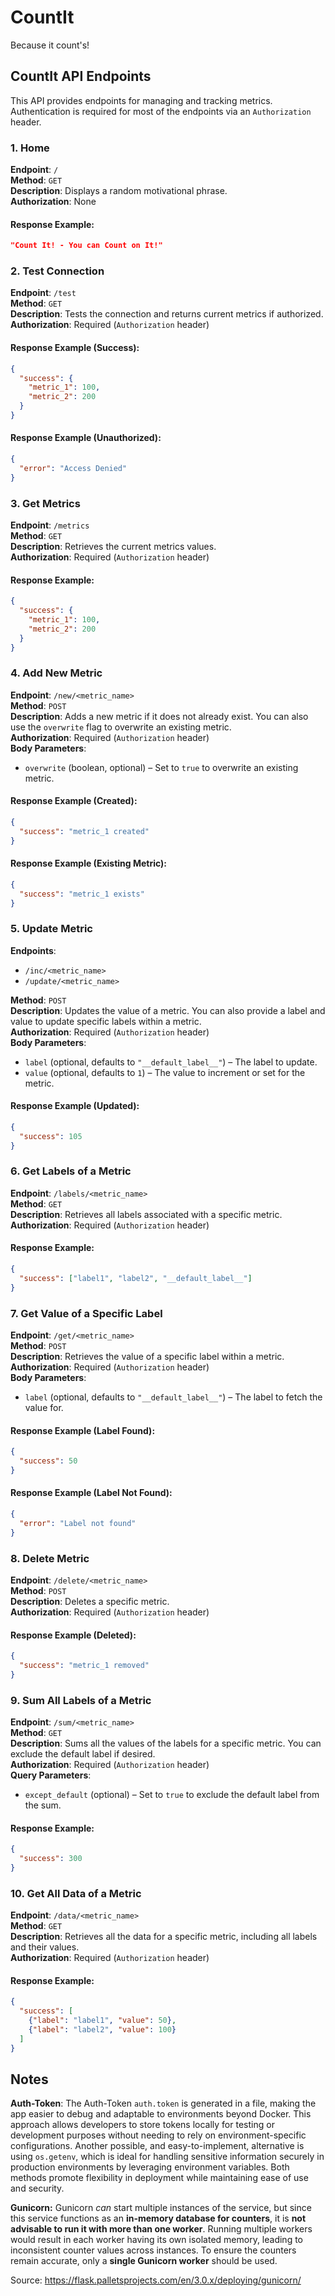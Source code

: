 # CountIt
Because it count's!


## CountIt API Endpoints
This API provides endpoints for managing and tracking metrics. Authentication is required for most of the endpoints via an `Authorization` header.

### 1. Home

**Endpoint**: `/`  
**Method**: `GET`  
**Description**: Displays a random motivational phrase.  
**Authorization**: None

#### Response Example:
```json
"Count It! - You can Count on It!"
```



### 2. Test Connection

**Endpoint**: `/test`  
**Method**: `GET`  
**Description**: Tests the connection and returns current metrics if authorized.  
**Authorization**: Required (`Authorization` header)

#### Response Example (Success):
```json
{
  "success": {
    "metric_1": 100,
    "metric_2": 200
  }
}
```

#### Response Example (Unauthorized):
```json
{
  "error": "Access Denied"
}
```



### 3. Get Metrics

**Endpoint**: `/metrics`  
**Method**: `GET`  
**Description**: Retrieves the current metrics values.  
**Authorization**: Required (`Authorization` header)

#### Response Example:
```json
{
  "success": {
    "metric_1": 100,
    "metric_2": 200
  }
}
```



### 4. Add New Metric

**Endpoint**: `/new/<metric_name>`  
**Method**: `POST`  
**Description**: Adds a new metric if it does not already exist. You can also use the `overwrite` flag to overwrite an existing metric.  
**Authorization**: Required (`Authorization` header)  
**Body Parameters**:
- `overwrite` (boolean, optional) – Set to `true` to overwrite an existing metric.

#### Response Example (Created):
```json
{
  "success": "metric_1 created"
}
```

#### Response Example (Existing Metric):
```json
{
  "success": "metric_1 exists"
}
```



### 5. Update Metric

**Endpoints**:  
- `/inc/<metric_name>`  
- `/update/<metric_name>`  

**Method**: `POST`  
**Description**: Updates the value of a metric. You can also provide a label and value to update specific labels within a metric.  
**Authorization**: Required (`Authorization` header)  
**Body Parameters**:
- `label` (optional, defaults to `"__default_label__"`) – The label to update.
- `value` (optional, defaults to `1`) – The value to increment or set for the metric.

#### Response Example (Updated):
```json
{
  "success": 105
}
```



### 6. Get Labels of a Metric

**Endpoint**: `/labels/<metric_name>`  
**Method**: `GET`  
**Description**: Retrieves all labels associated with a specific metric.  
**Authorization**: Required (`Authorization` header)

#### Response Example:
```json
{
  "success": ["label1", "label2", "__default_label__"]
}
```



### 7. Get Value of a Specific Label

**Endpoint**: `/get/<metric_name>`  
**Method**: `POST`  
**Description**: Retrieves the value of a specific label within a metric.  
**Authorization**: Required (`Authorization` header)  
**Body Parameters**:
- `label` (optional, defaults to `"__default_label__"`) – The label to fetch the value for.

#### Response Example (Label Found):
```json
{
  "success": 50
}
```

#### Response Example (Label Not Found):
```json
{
  "error": "Label not found"
}
```


### 8. Delete Metric

**Endpoint**: `/delete/<metric_name>`  
**Method**: `POST`  
**Description**: Deletes a specific metric.  
**Authorization**: Required (`Authorization` header)

#### Response Example (Deleted):
```json
{
  "success": "metric_1 removed"
}
```



### 9. Sum All Labels of a Metric

**Endpoint**: `/sum/<metric_name>`  
**Method**: `GET`  
**Description**: Sums all the values of the labels for a specific metric. You can exclude the default label if desired.  
**Authorization**: Required (`Authorization` header)  
**Query Parameters**:
- `except_default` (optional) – Set to `true` to exclude the default label from the sum.

#### Response Example:
```json
{
  "success": 300
}
```



### 10. Get All Data of a Metric

**Endpoint**: `/data/<metric_name>`  
**Method**: `GET`  
**Description**: Retrieves all the data for a specific metric, including all labels and their values.  
**Authorization**: Required (`Authorization` header)

#### Response Example:
```json
{
  "success": [
    {"label": "label1", "value": 50},
    {"label": "label2", "value": 100}
  ]
}
```




## Notes

**Auth-Token**: The Auth-Token `auth.token` is generated in a file, making the app easier to debug and adaptable to environments beyond Docker. This approach allows developers to store tokens locally for testing or development purposes without needing to rely on environment-specific configurations. Another possible, and easy-to-implement, alternative is using `os.getenv`, which is ideal for handling sensitive information securely in production environments by leveraging environment variables. Both methods promote flexibility in deployment while maintaining ease of use and security.



**Gunicorn:** Gunicorn *can* start multiple instances of the service, but since this service functions as an **in-memory database for counters**, it is **not advisable to run it with more than one worker**. Running multiple workers would result in each worker having its own isolated memory, leading to inconsistent counter values across instances. To ensure the counters remain accurate, only a **single Gunicorn worker** should be used.

Source: https://flask.palletsprojects.com/en/3.0.x/deploying/gunicorn/